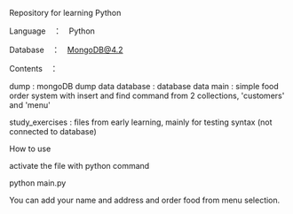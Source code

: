 Repository for learning Python

Language　：　Python

Database　：　MongoDB@4.2

Contents　：

dump : mongoDB dump data
database : database data
main : simple food order system with insert and find command from 2 collections, 'customers' and 'menu'

study_exercises : files from early learning, mainly for testing syntax (not connected to database)

How to use

activate the file with python command

python main.py

You can add your name and address and order food from menu selection.